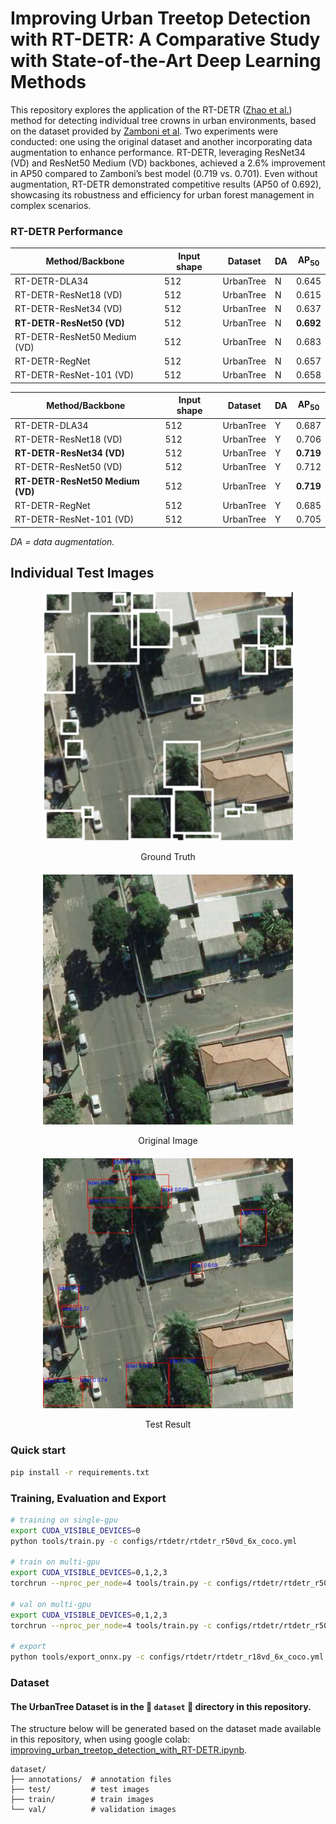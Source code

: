 # Improving Urban Treetop Detection with RT-DETR: A Comparative Study with State-of-the-Art Deep Learning Methods

This repository explores the application of the RT-DETR ([Zhao et al.](https://github.com/lyuwenyu/RT-DETR)) method for detecting individual tree crowns in urban environments, based on the dataset provided by [Zamboni et al](https://github.com/pedrozamboni/individual_urban_tree_crown_detection). Two experiments were conducted: one using the original dataset and another incorporating data augmentation to enhance performance. RT-DETR, leveraging ResNet34 (VD) and ResNet50 Medium (VD) backbones, achieved a 2.6% improvement in AP50 compared to Zamboni’s best model (0.719 vs. 0.701). Even without augmentation, RT-DETR demonstrated competitive results (AP50 of 0.692), showcasing its robustness and efficiency for urban forest management in complex scenarios.


### RT-DETR Performance

| Method/Backbone        | Input shape | Dataset       | DA | AP<sub>50</sub> |
|------------------------|-------------|---------------|----|-----------------|
| RT-DETR-DLA34         | 512         | UrbanTree     | N  | 0.645           |
| RT-DETR-ResNet18 (VD) | 512         | UrbanTree     | N  | 0.615           |
| RT-DETR-ResNet34 (VD) | 512         | UrbanTree     | N  | 0.637           |
| **RT-DETR-ResNet50 (VD)** | 512      | UrbanTree     | N  | **0.692**       |
| RT-DETR-ResNet50 Medium (VD) | 512   | UrbanTree     | N  | 0.683           |
| RT-DETR-RegNet        | 512         | UrbanTree     | N  | 0.657           |
| RT-DETR-ResNet-101 (VD) | 512       | UrbanTree     | N  | 0.658           |


| Method/Backbone        | Input shape | Dataset       | DA | AP<sub>50</sub> |
|------------------------|-------------|---------------|----|-----------------|
| RT-DETR-DLA34         | 512         | UrbanTree     | Y  | 0.687           |
| RT-DETR-ResNet18 (VD) | 512         | UrbanTree     | Y  | 0.706           |
| **RT-DETR-ResNet34 (VD)** | 512      | UrbanTree     | Y  | **0.719**       |
| RT-DETR-ResNet50 (VD) | 512         | UrbanTree     | Y  | 0.712           |
| **RT-DETR-ResNet50 Medium (VD)** | 512 | UrbanTree   | Y  | **0.719**       |
| RT-DETR-RegNet        | 512         | UrbanTree     | Y  | 0.685           |
| RT-DETR-ResNet-101 (VD) | 512       | UrbanTree     | Y  | 0.705           |

*DA = data augmentation.*

## Individual Test Images

<div style="text-align: center; margin-bottom: 20px;">
    <img src="individual_test/84_gt.png" alt="Ground Truth" width="400"/>
    <p>Ground Truth</p>
</div>

<div style="text-align: center; margin-bottom: 20px;">
    <img src="individual_test/84.png" alt="Original Image" width="400"/>
    <p>Original Image</p>
</div>

<div style="text-align: center; margin-bottom: 20px;">
    <img src="individual_test/84_test.png" alt="Test Result" width="400"/>
    <p>Test Result</p>
</div>

### Quick start

```bash
pip install -r requirements.txt
```

### Training, Evaluation and Export
```bash
# training on single-gpu
export CUDA_VISIBLE_DEVICES=0
python tools/train.py -c configs/rtdetr/rtdetr_r50vd_6x_coco.yml

# train on multi-gpu
export CUDA_VISIBLE_DEVICES=0,1,2,3
torchrun --nproc_per_node=4 tools/train.py -c configs/rtdetr/rtdetr_r50vd_6x_coco.yml

# val on multi-gpu
export CUDA_VISIBLE_DEVICES=0,1,2,3
torchrun --nproc_per_node=4 tools/train.py -c configs/rtdetr/rtdetr_r50vd_6x_coco.yml -r path/to/checkpoint --test-only

# export
python tools/export_onnx.py -c configs/rtdetr/rtdetr_r18vd_6x_coco.yml -r path/to/checkpoint --check
```

### Dataset
#### The UrbanTree Dataset is in the 🚀 `dataset` 🚀 directory in this repository.
The structure below will be generated based on the dataset made available in this repository, when using google colab: [improving_urban_treetop_detection_with_RT-DETR.ipynb](https://github.com/wedrey/urban-treetop-detection-rt-detr/blob/main/improving_urban_treetop_detection_with_RT-DETR.ipynb).

  ```
  dataset/
  ├── annotations/  # annotation files
  ├── test/         # test images
  ├── train/        # train images
  └── val/          # validation images
  ```
